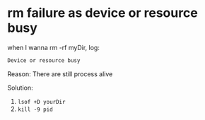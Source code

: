 # rm failure as device or resource busy

when I wanna rm -rf myDir, log:

```bash
Device or resource busy
```

Reason: There are still process alive

Solution:

1. `lsof +D yourDir`
2. `kill -9 pid`
